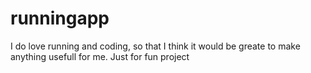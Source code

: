 # runningapp
I do love running and coding, so that I think it would be greate to make anything usefull for me. Just for fun project
